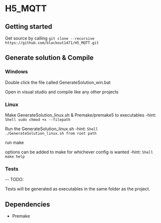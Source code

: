 # H5_MQTT

## Getting started
Get source by calling ```git clone --recursive https://github.com/blackout1471/H5_MQTT.git```

## Generate solution & Compile

### Windows
Double click the file called GenerateSolution_win.bat

Open in visual studio and compile like any other projects

### Linux
Make GenerateSolution_linux.sh & Premake/premake5 to executables -hint: ```Shell sudo chmod +x --filepath```

Run the GenerateSolution_linux.sh -hint: ```Shell ./GenerateSolution_linux.sh from root path```

run make

options can be added to make for whichever config is wanted -hint: ```Shell make help```

### Tests
 -- TODO:

Tests will be generated as executables in the same folder as the project.

## Dependencies
* Premake 
